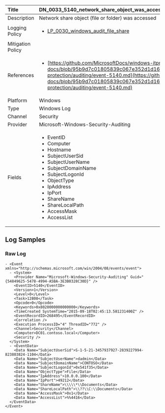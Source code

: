 | Title             | DN_0033_5140_network_share_object_was_accessed                                                                                                      |
|:------------------|:-----------------------------------------------------------------------------------------------------------------|
| Description       | Network share object (file or folder) was accessed                                                                                                |
| Logging Policy    | <ul><li>[LP_0030_windows_audit_file_share](../Logging_Policies/LP_0030_windows_audit_file_share.md)</li></ul> |
| Mitigation Policy | <ul></ul> |
| References     		| <ul><li>[https://github.com/MicrosoftDocs/windows-itpro-docs/blob/95b9d7c01805839c067e352d1d16702604b15f11/windows/security/threat-protection/auditing/event-5140.md](https://github.com/MicrosoftDocs/windows-itpro-docs/blob/95b9d7c01805839c067e352d1d16702604b15f11/windows/security/threat-protection/auditing/event-5140.md)</li></ul>                                  |
| Platform       		| Windows   |
| Type           		| Windows Log 		| 
| Channel        		| Security    |
| Provider       		| Microsoft-Windows-Security-Auditing   |
| Fields         		| <ul><li>EventID</li><li>Computer</li><li>Hostname</li><li>SubjectUserSid</li><li>SubjectUserName</li><li>SubjectDomainName</li><li>SubjectLogonId</li><li>ObjectType</li><li>IpAddress</li><li>IpPort</li><li>ShareName</li><li>ShareLocalPath</li><li>AccessMask</li><li>AccessList</li></ul>                                               |


## Log Samples

### Raw Log

```
- <Event xmlns="http://schemas.microsoft.com/win/2004/08/events/event">
  - <System>
    <Provider Name="Microsoft-Windows-Security-Auditing" Guid="{54849625-5478-4994-A5BA-3E3B0328C30D}" /> 
    <EventID>5140</EventID> 
    <Version>1</Version> 
    <Level>0</Level> 
    <Task>12808</Task> 
    <Opcode>0</Opcode> 
    <Keywords>0x8020000000000000</Keywords> 
    <TimeCreated SystemTime="2015-09-18T02:45:13.581231400Z" /> 
    <EventRecordID>268495</EventRecordID> 
    <Correlation /> 
    <Execution ProcessID="4" ThreadID="772" /> 
    <Channel>Security</Channel> 
    <Computer>DC01.contoso.local</Computer> 
    <Security /> 
  </System>
  - <EventData>
    <Data Name="SubjectUserSid">S-1-5-21-3457937927-2839227994-823803824-1104</Data> 
    <Data Name="SubjectUserName">dadmin</Data> 
    <Data Name="SubjectDomainName">CONTOSO</Data> 
    <Data Name="SubjectLogonId">0x541f35</Data> 
    <Data Name="ObjectType">File</Data> 
    <Data Name="IpAddress">10.0.0.100</Data> 
    <Data Name="IpPort">49212</Data> 
    <Data Name="ShareName">\\\\\*\\Documents</Data> 
    <Data Name="ShareLocalPath">\\??\\C:\\Documents</Data> 
    <Data Name="AccessMask">0x1</Data> 
    <Data Name="AccessList">%%4416</Data> 
  </EventData>
</Event>

```




